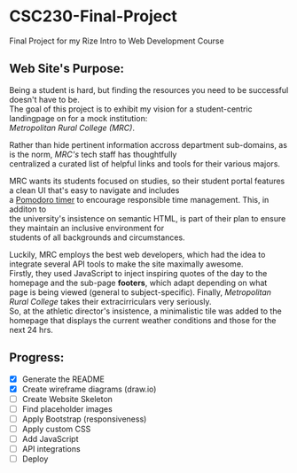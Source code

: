 # CSC230-Final-Project
Final Project for my Rize Intro to Web Development Course

## Web Site's Purpose:
Being a student is hard, but finding the resources you need to be successful doesn't have to be. <br>
The goal of this project is to exhibit my vision for a student-centric landingpage on for a mock institution: <br>
*Metropolitan Rural College (MRC)*. <br>

Rather than hide pertinent information accross department sub-domains, as is the norm, *MRC's* tech staff has thoughtfully <br>
centralized a curated list of helpful links and tools for their various majors.

MRC wants its students focused on studies, so their student portal features a clean UI that's easy to navigate and includes <br>
a [Pomodoro timer](https://en.wikipedia.org/wiki/Pomodoro_Technique) to encourage responsible time management. This, in additon to <br>
the university's insistence on semantic HTML, is part of their plan to ensure they maintain an inclusive environment for <br>
students of all backgrounds and circumstances.

Luckily, MRC employs the best web developers, which had the idea to integrate several API tools to make the site maximally awesome. <br>
Firstly, they used JavaScript to inject inspiring quotes of the day to the homepage and the sub-page **footers**, which adapt depending on what <br>
page is being viewed (general to subject-specific). Finally, *Metropolitan Rural College* takes their extracirriculars very seriously. <br>
So, at the athletic director's insistence, a minimalistic tile was added to the homepage that displays the current weather conditions and those for the next 24 hrs.

## Progress:
- [x] Generate the README
- [x] Create wireframe diagrams (draw.io)
- [ ] Create Website Skeleton
- [ ] Find placeholder images
- [ ] Apply Bootstrap (responsiveness)
- [ ] Apply custom CSS
- [ ] Add JavaScript
- [ ] API integrations
- [ ] Deploy

